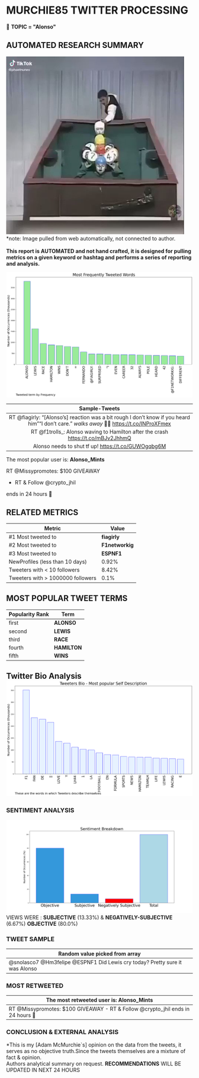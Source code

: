 # MURCHIE85 TWITTER PROCESSING 
&#x1F34E; **TOPIC = "Alonso"**

## AUTOMATED RESEARCH SUMMARY

![image](assets/2022-08-28hashtagImage.png)*note: Image pulled from web automatically, not connected to author.
<br></br>
<b> This report is AUTOMATED and not hand crafted, it is designed for pulling metrics on a given keyword or hashtag and performs a series of reporting and analysis.</b>



![image](assets/2022-08-28TWEETS.png)



|                **Sample-Tweets**        |
| :-------------: |
| RT @fiagirly: “[Alonso’s] reaction was a bit rough I don’t know if you heard him”“I don’t care.” *walks away* 🥵🥵 https://t.co/INProXFmex |
| RT @f1trolls_: Alonso waving to Hamilton after the crash https://t.co/mBJv2JhhmQ |
| Alonso needs to shut tf up! https://t.co/GUWOgqbg6M |

The most popular user is: **Alonso_Mints**
<div class="alert alert-block alert-danger"> RT @Missypromotes: $100 GIVEAWAY 

- RT &amp; Follow @crypto_jhil 

ends in 24 hours 💛</div>

## RELATED METRICS<br>
| Metric | Value |
| ------------- | ------------- |
| #1 Most tweeted to  | **fiagirly** |
| #2 Most tweeted to  | **F1networkig** |
| #3 Most tweeted to  | **ESPNF1** |
| NewProfiles (less than 10 days) | 0.92%  |
| Tweeters with < 10 followers  | 8.42%|
| Tweeters with > 1000000 followers  | 0.1%  |



## MOST POPULAR TWEET TERMS 


| Popularity Rank  | Term |
| ------------- | ------------- |
| first  | **ALONSO**  |
| second  | **LEWIS**  |
| third  | **RACE** |
| fourth  | **HAMILTON**  |
| fifth  | **WINS**  |


## Twitter Bio Analysis![image](assets/2022-08-28BIO.png)
### SENTIMENT ANALYSIS
![image](assets/2022-08-28sentiment.png)
VIEWS WERE : **SUBJECTIVE**  (13.33%) & **NEGATIVELY-SUBJECTIVE** (6.67%) **OBJECTIVE** (80.0%)

### TWEET SAMPLE 
| Random value picked from array |
| ------------- |
|@snolasco7 @Hm3felipe @ESPNF1 Did Lewis cry today? Pretty sure it was Alonso |

### MOST RETWEETED 

| The most retweeted user is: **Alonso_Mints**  |
| ------------- |
| RT @Missypromotes: $100 GIVEAWAY - RT &amp; Follow @crypto_jhil ends in 24 hours 💛 |

### CONCLUSION & EXTERNAL ANALYSIS

*This is my [Adam McMurchie`s] opinion on the data from the tweets, it serves as no objective truth.Since the tweets themselves are a mixture of fact & opinion.<br>
Authors analytical summary on request.
**RECOMMENDATIONS** WILL BE UPDATED IN NEXT  24 HOURS <br>